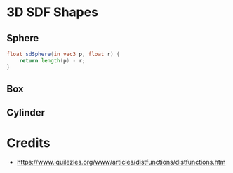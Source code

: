 # 3D SDF Shapes

## Sphere

```glsl
float sdSphere(in vec3 p, float r) {
    return length(p) - r;
}
```

## Box

## Cylinder

# Credits

 - https://www.iquilezles.org/www/articles/distfunctions/distfunctions.htm
